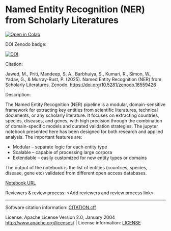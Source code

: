 # Named Entity Recognition (NER) from Scholarly Literatures

<a href="https://colab.research.google.com/github/semanticClimate/named-entity-recognition/blob/main/Named_Entity_Extraction.ipynb" target="_blank">
  <img src="https://colab.research.google.com/assets/colab-badge.svg" alt="Open in Colab" style="max-width: 100%;">
</a>


DOI Zenodo badge: 

[![DOI](https://zenodo.org/badge/DOI/10.5281/zenodo.16559426.svg)](https://doi.org/10.5281/zenodo.16559426)

Citation:

Jawed, M., Priti, Mandeep, S, A., Barbhuiya, S., Kumari, R., Simon, W., Yadav, G., & Murray-Rust, P. (2025). Named Entity Recognition (NER) from Scholarly Literatures. Zenodo. https://doi.org/10.5281/zenodo.16559426

Description: 

The Named Entity Recognition (NER) pipeline is a modular, domain-sensitive framework for extracting key entities from scientific literatures, technical documents, or any scholarly literature. It focuses on extracting countries, species, diseases, and genes, with high precision through the combination of domain-specific models and curated validation strategies.
The jupyter notebook presented here has been designed for both research and applied analysis. The important features are:
- Modular – separate logic for each entity type
- Scalable – capable of processing large corpora
- Extendable – easily customized for new entity types or domains

The output of the notebook is the list of entities (countries, species, disease, gene etc) validated from different open access databases.

[Notebook URL](https://colab.research.google.com/drive/1oPgnTC4UrBJF-8W2t508voWEsu8_z4ac?usp=sharing)

Reviewers & review process: \<Add reviewers and review process link\> 

---

Software citation information: [CITATION.cff](CITATION.cff)

License: Apache License Version 2.0, January 2004 http://www.apache.org/licenses/ | License information: [LICENSE](LICENSE)
